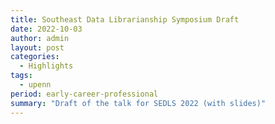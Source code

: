 ```yaml
---
title: Southeast Data Librarianship Symposium Draft
date: 2022-10-03
author: admin
layout: post
categories:
  - Highlights
tags:
  - upenn
period: early-career-professional
summary: "Draft of the talk for SEDLS 2022 (with slides)"
---
```

